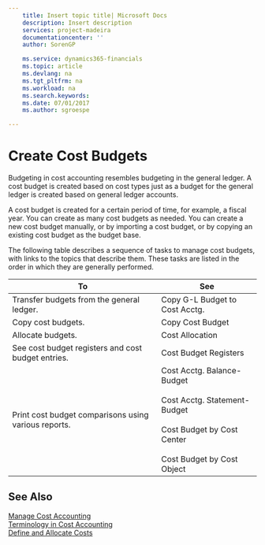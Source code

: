 ```yaml
---
    title: Insert topic title| Microsoft Docs
    description: Insert description
    services: project-madeira
    documentationcenter: ''
    author: SorenGP

    ms.service: dynamics365-financials
    ms.topic: article
    ms.devlang: na
    ms.tgt_pltfrm: na
    ms.workload: na
    ms.search.keywords:
    ms.date: 07/01/2017
    ms.author: sgroespe

---
```

# Create Cost Budgets
Budgeting in cost accounting resembles budgeting in the general ledger. A cost budget is created based on cost types just as a budget for the general ledger is created based on general ledger accounts.  

 A cost budget is created for a certain period of time, for example, a fiscal year. You can create as many cost budgets as needed. You can create a new cost budget manually, or by importing a cost budget, or by copying an existing cost budget as the budget base.  

 The following table describes a sequence of tasks to manage cost budgets, with links to the topics that describe them. These tasks are listed in the order in which they are generally performed.  

|To|See|  
|--------|---------|  
|Transfer budgets from the general ledger.|Copy G-L Budget to Cost Acctg.|  
|Copy cost budgets.|Copy Cost Budget|  
|Allocate budgets.|Cost Allocation|  
|See cost budget registers and cost budget entries.|Cost Budget Registers|  
|Print cost budget comparisons using various reports.|Cost Acctg. Balance-Budget<br /><br /> Cost Acctg. Statement-Budget<br /><br /> Cost Budget by Cost Center<br /><br /> Cost Budget by Cost Object|  

## See Also  
 [Manage Cost Accounting](manage-cost-accounting.md)   
 [Terminology in Cost Accounting](terminology-in-cost-accounting.md)   
 [Define and Allocate Costs](define-and-allocate-costs.md)
